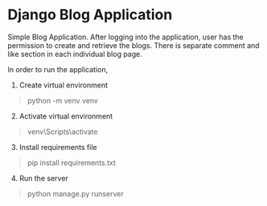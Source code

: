 # Django Blog Application

Simple Blog Application. After logging into the application, user has the permission to create and retrieve the blogs. There is separate comment and like section in each individual blog page.

In order to run the application,
1. Create virtual environment
>python -m venv venv
2. Activate virtual environment
>venv\Scripts\activate
3. Install requirements file
>pip install requirements.txt
4. Run the server
>python manage.py runserver
